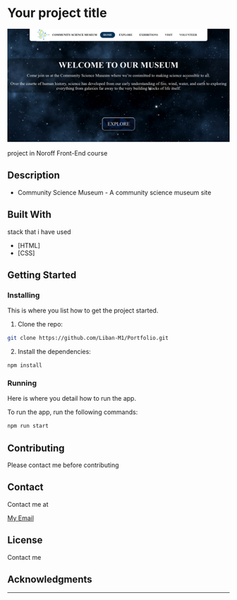 # Your project title

![image](/images/Community%20Science%20Museum.png)

project in Noroff Front-End course

## Description


- Community Science Museum - A community science museum site


## Built With

stack that i have used

- [HTML]
- [CSS]

## Getting Started

### Installing

This is where you list how to get the project started.

1. Clone the repo:

```bash
git clone https://github.com/Liban-M1/Portfolio.git
```

2. Install the dependencies:

```
npm install
```

### Running

Here is where you detail how to run the app.

To run the app, run the following commands:

```bash
npm run start
```

## Contributing

Please contact me before contributing

## Contact

Contact me at

[My Email](a1.libanmohammed@gmail.com)

## License

Contact me

## Acknowledgments

---